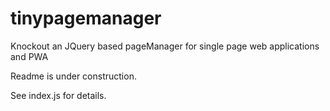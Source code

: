 # tinypagemanager
Knockout an JQuery based pageManager for single page web applications  and PWA

Readme is under construction.

See index.js for details.

